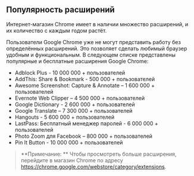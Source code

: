 ## Популярность расширений

Интернет-магазин Chrome имеет в наличии множество расширений, и их количество с каждым годом растёт.

Пользователи Google Chrome уже не могут представить работу без определённых расширений. Это позволяет сделать любимый браузер удобным и функциональным. В следующем списке представлены популярные и бесплатные расширения Google Chrome:

* Adblock Plus - 10 000 000 + пользователей
* AddThis: Share & Bookmark - 500 000 + пользователей
* Awesome Screenshot: Capture & Annotate – 1 600 000 + пользователей
* Evernote Web Clipper – 4 500 000 + пользователей
* Google Dictionary - 2 600 000 + пользователей
* Google Translate – 7 300 000 + пользователей
* Hangouts - 5 600 000 + пользователей
* LastPass: Бесплатный менеджер паролей - 6 000 000 + пользователей
* Photo Zoom для Facebook – 800 000 + пользователей
* Pin It Button - 10 000 000 + пользователей

> **Примечание:**
> Чтобы просмотреть больше расширения, перейдите в магазин Chrome по адресу https://chrome.google.com/webstore/category/extensions.



